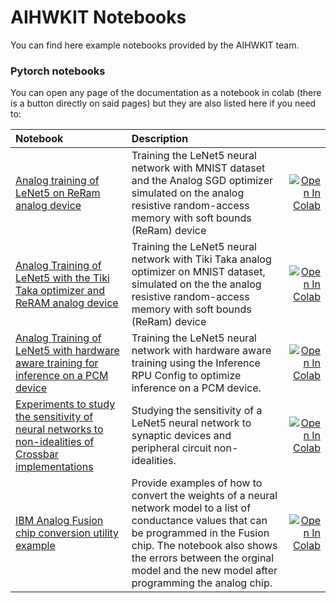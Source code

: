 <!---
Copyright 2021, 2022, 2023, 2024 IBM Analog Hardware Acceleration Kit  All rights reserved.

Licensed under the Apache License, Version 2.0 (the "License");
you may not use this file except in compliance with the License.
You may obtain a copy of the License at

    http://www.apache.org/licenses/LICENSE-2.0

Unless required by applicable law or agreed to in writing, software
distributed under the License is distributed on an "AS IS" BASIS,
WITHOUT WARRANTIES OR CONDITIONS OF ANY KIND, either express or implied.
See the License for the specific language governing permissions and
limitations under the License.
-->

# AIHWKIT Notebooks

You can find here example notebooks provided by the AIHWKIT team.


### Pytorch notebooks

You can open any page of the documentation as a notebook in colab (there is a button directly on said pages) but they are also listed here if you need to:

| Notebook     |      Description      |   |
|:----------|:-------------|------:|
| [Analog training of LeNet5 on ReRam analog device ](https://github.com/IBM/aihwkit/blob/master/notebooks/analog_training_LeNet5_plot.ipynb)  | Training the LeNet5 neural network with MNIST dataset and the Analog SGD optimizer simulated on the analog resistive random-access memory with soft bounds (ReRam) device | [![Open In Colab](https://colab.research.google.com/assets/colab-badge.svg)](https://colab.research.google.com/github/IBM/aihwkit/blob/master/notebooks/analog_training_LeNet5_plot.ipynb) |
| [Analog Training of LeNet5 with the Tiki Taka optimizer and ReRAM analog device](https://github.com/IBM/aihwkit/blob/master/notebooks/analog_training_LeNet5_TT.ipynb)  | Training the LeNet5 neural network with Tiki Taka analog optimizer on MNIST dataset, simulated on the the analog resistive random-access memory with soft bounds (ReRam) device | [![Open In Colab](https://colab.research.google.com/assets/colab-badge.svg)](https://colab.research.google.com/github/IBM/aihwkit/blob/master/notebooks/analog_training_LeNet5_TT.ipynb) |
| [Analog Training of LeNet5 with hardware aware training for inference on a PCM device](https://github.com/IBM/aihwkit/blob/master/notebooks/analog_training_LeNet5_hwa.ipynb)  | Training the LeNet5 neural network with hardware aware training using the Inference RPU Config to optimize inference on a PCM device. | [![Open In Colab](https://colab.research.google.com/assets/colab-badge.svg)](https://colab.research.google.com/github/IBM/aihwkit/blob/master/notebooks/analog_training_LeNet5_hwa.ipynb) |
| [Experiments to study the sensitivity of neural networks to non-idealities of Crossbar implementations](https://github.com/IBM/aihwkit/blob/master/notebooks/analog_sensitivity_LeNet5.ipynb)  | Studying the sensitivity of a LeNet5 neural network to synaptic devices and peripheral circuit non-idealities. | [![Open In Colab](https://colab.research.google.com/assets/colab-badge.svg)](https://colab.research.google.com/github/IBM/aihwkit/blob/master/notebooks/analog_sensitivity_LeNet5.ipynb) |
| [IBM Analog Fusion chip conversion utility example](https://github.com/IBM/aihwkit/blob/master/notebooks/analog_fusion.ipynb)  | Provide examples of how to convert the weights of a neural network model to a list of conductance values that can be programmed in the Fusion chip. The notebook also shows the errors between the orginal model and the new model after programming the analog chip. | [![Open In Colab](https://colab.research.google.com/assets/colab-badge.svg)](https://colab.research.google.com/github/IBM/aihwkit/blob/master/notebooks/analog_fusion.ipynb) |




